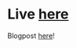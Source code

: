 # Live [here]([url](https://joelleneyap-fandom-streamlit-welcome-fli9ev.streamlit.app/MCU_Number))

Blogpost [here]([url](https://joelleneyap.github.io/quartz/DSxAO3/AO3xNetworkX-project!))!
